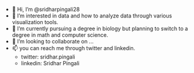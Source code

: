 - 👋 Hi, I’m @sridharpingali28
- 👀 I’m interested in data and how to analyze data through various visualization tools.
- 🌱 I’m currently pursuing a degree in biology but planning to switch to a degree in math and computer science.
- 💞️ I’m looking to collaborate on ...
- 📫 you can reach me through twitter and linkedin. 
    - twitter: sridhar.pingali
    - linkedin: Sridhar Pingali

<!---
sridharpingali28/sridharpingali28 is a ✨ special ✨ repository because its `README.md` (this file) appears on your GitHub profile.
You can click the Preview link to take a look at your changes.
--->
